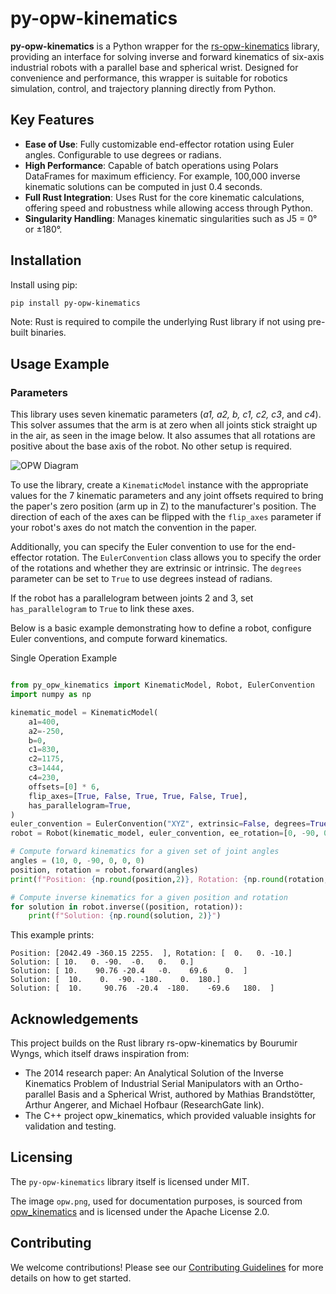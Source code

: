 # py-opw-kinematics

**py-opw-kinematics** is a Python wrapper for the [rs-opw-kinematics](https://github.com/bourumir-wyngs/rs-opw-kinematics) library, providing an interface for solving inverse and forward kinematics of six-axis industrial robots with a parallel base and spherical wrist. Designed for convenience and performance, this wrapper is suitable for robotics simulation, control, and trajectory planning directly from Python.

## Key Features

- **Ease of Use**: Fully customizable end-effector rotation using Euler angles. Configurable to use degrees or radians.
- **High Performance**: Capable of batch operations using Polars DataFrames for maximum efficiency. For example, 100,000 inverse kinematic solutions can be computed in just 0.4 seconds.
- **Full Rust Integration**: Uses Rust for the core kinematic calculations, offering speed and robustness while allowing access through Python.
- **Singularity Handling**: Manages kinematic singularities such as J5 = 0° or ±180°.

## Installation

Install using pip:

```sh
pip install py-opw-kinematics
```


Note: Rust is required to compile the underlying Rust library if not using pre-built binaries.

## Usage Example

### Parameters

This library uses seven kinematic parameters (_a1, a2, b, c1, c2, c3_, and _c4_). This solver assumes that the arm is at zero when all joints stick straight up in the air, as seen in the image below. It also assumes that all
rotations are positive about the base axis of the robot. No other setup is required.

![OPW Diagram](https://bourumir-wyngs.github.io/rs-opw-kinematics/documentation/opw.gif)
<!-- ![OPW Diagram](documentation/opw.gif) -->

To use the library, create a `KinematicModel` instance with the appropriate values for the 7
kinematic parameters and any joint offsets required to bring the paper's zero position (arm up in Z) to the
manufacturer's position. The direction of each of the axes can be flipped with the `flip_axes` parameter if your robot's axes do not match the convention in the paper.

Additionally, you can specify the Euler convention to use for the end-effector rotation. The `EulerConvention` class allows you to specify the order of the rotations and whether they are extrinsic or intrinsic. The `degrees` parameter can be set to `True` to use degrees instead of radians.

If the robot has a parallelogram between joints 2 and 3, set `has_parallelogram` to `True` to link these axes. 

Below is a basic example demonstrating how to define a robot, configure Euler conventions, and compute forward kinematics.

Single Operation Example
    
```python

from py_opw_kinematics import KinematicModel, Robot, EulerConvention
import numpy as np

kinematic_model = KinematicModel(
    a1=400,
    a2=-250,
    b=0,
    c1=830,
    c2=1175,
    c3=1444,
    c4=230,
    offsets=[0] * 6,
    flip_axes=[True, False, True, True, False, True],
    has_parallelogram=True,
)
euler_convention = EulerConvention("XYZ", extrinsic=False, degrees=True)
robot = Robot(kinematic_model, euler_convention, ee_rotation=[0, -90, 0])

# Compute forward kinematics for a given set of joint angles
angles = (10, 0, -90, 0, 0, 0)
position, rotation = robot.forward(angles)
print(f"Position: {np.round(position,2)}, Rotation: {np.round(rotation,2)}")

# Compute inverse kinematics for a given position and rotation
for solution in robot.inverse((position, rotation)):
    print(f"Solution: {np.round(solution, 2)}")

```
This example prints:
    
```
Position: [2042.49 -360.15 2255.  ], Rotation: [  0.   0. -10.]
Solution: [ 10.   0. -90.  -0.   0.   0.]
Solution: [ 10.    90.76 -20.4   -0.    69.6    0.  ]
Solution: [  10.    0.  -90. -180.    0.  180.]
Solution: [  10.     90.76  -20.4  -180.    -69.6   180.  ]
```

## Acknowledgements

This project builds on the Rust library rs-opw-kinematics by Bourumir Wyngs, which itself draws inspiration from:

- The 2014 research paper: An Analytical Solution of the Inverse Kinematics Problem of Industrial Serial Manipulators with an Ortho-parallel Basis and a Spherical Wrist, authored by Mathias Brandstötter, Arthur Angerer, and Michael Hofbaur (ResearchGate link).
- The C++ project opw_kinematics, which provided valuable insights for validation and testing.


## Licensing

The `py-opw-kinematics` library itself is licensed under MIT.

The image `opw.png`, used for documentation purposes, is sourced from [opw_kinematics](https://github.com/Jmeyer1292/opw_kinematics) and is licensed under the Apache License 2.0.

## Contributing
We welcome contributions! Please see our [Contributing Guidelines](CONTRIBUTING.md) for more details on how to get started.
